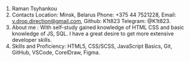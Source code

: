 
1. Raman Tsyhankou
2. Сontacts
Location: Minsk, Belarus
Phone: +375 44 7521228, 
Email: v.drop.direction@gmail.com, 
Github: K1t823
Telegram: @K1t823.
3. About me : With self-study gained knowledge of HTML CSS and basic knowledge of JS, SQL. I have a great desire to get more extensive developer skills. 
4. Skills and Proficiency: HTML5, CSS/SCSS, JavaScript Basics, Git, GitHub, VSCode, CorelDraw, Figma.
